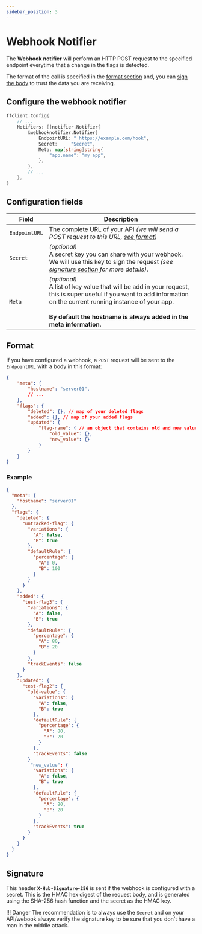 ```yaml
---
sidebar_position: 3
---
```


# Webhook Notifier

The **Webhook notifier** will perform an HTTP POST request to the specified endpoint everytime that a change in the flags is detected.

The format of the call is specified in the [format section](#format) and, you can [sign the body](#signature) to trust the data you are receiving.

## Configure the webhook notifier

```go linenums="1"
ffclient.Config{ 
    // ...
    Notifiers: []notifier.Notifier{
        &webhooknotifier.Notifier{
            EndpointURL: " https://example.com/hook",
            Secret:     "Secret",
            Meta: map[string]string{
                "app.name": "my app",
            },
        },
        // ...
    },
}
```

## Configuration fields

| Field         | Description                                                                                                                                                                                                                                           |
|---------------|-------------------------------------------------------------------------------------------------------------------------------------------------------------------------------------------------------------------------------------------------------|
| `EndpointURL` | The complete URL of your API *(we will send a POST request to this URL, [see format](#format))*                                                                                                                                                       |
| `Secret`      | *(optional)*<br/>A secret key you can share with your webhook. We will use this key to sign the request *(see [signature section](#signature) for more details)*.                                                                                     |
| `Meta`        | *(optional)*<br/>A list of key value that will be add in your request, this is super useful if you want to add information on the current running instance of your app.<br/><br/>**By default the hostname is always added in the meta information.** |

## Format

If you have configured a webhook, a `POST` request will be sent to the `EndpointURL` with a body in this format:

```json linenums="1"
{
    "meta": {
        "hostname": "server01",
        // ...
    },
    "flags": {
        "deleted": {}, // map of your deleted flags
        "added": {}, // map of your added flags
        "updated": {
            "flag-name": { // an object that contains old and new value
                "old_value": {},
                "new_value": {}
            }
        }
    }
}
```

### Example

```json linenums="1"
{
  "meta": {
    "hostname": "server01"
  },
  "flags": {
    "deleted": {
      "untracked-flag": {
        "variations": {
          "A": false,
          "B": true
        },
        "defaultRule": {
          "percentage": {
            "A": 0,
            "B": 100
          }
        }
      }
    },
    "added": {
      "test-flag3": {
        "variations": {
          "A": false,
          "B": true
        },
        "defaultRule": {
          "percentage": {
            "A": 80,
            "B": 20
          }
        },
        "trackEvents": false
      }
    },
    "updated": {
      "test-flag2": {
        "old-value": {
          "variations": {
            "A": false,
            "B": true
          },
          "defaultRule": {
            "percentage": {
              "A": 80,
              "B": 20
            }
          },
          "trackEvents": false
        }
         "new_value": {
          "variations": {
            "A": false,
            "B": true
          },
          "defaultRule": {
            "percentage": {
              "A": 80,
              "B": 20
            }
          },
          "trackEvents": true
        }
      }
    }
  }
}
```

## Signature

This header **`X-Hub-Signature-256`** is sent if the webhook is configured with a secret. This is the HMAC hex digest of
the request body, and is generated using the SHA-256 hash function and the secret as the HMAC key.

!!! Danger
    The recommendation is to always use the `Secret` and on your API/webook always verify the signature key to be sure that you don't have a man in the middle attack.
